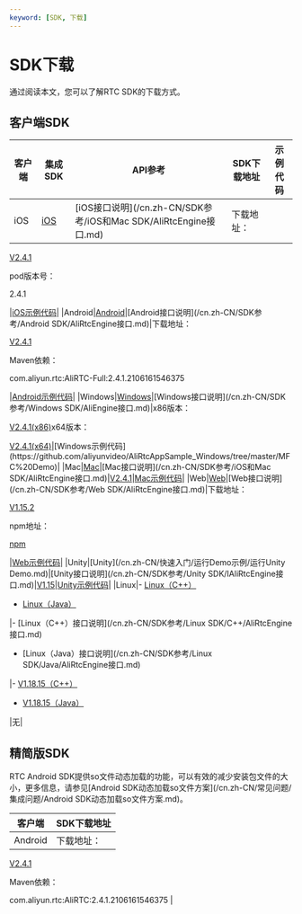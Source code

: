 ```yaml
---
keyword: [SDK, 下载]
---
```


# SDK下载

通过阅读本文，您可以了解RTC SDK的下载方式。

## 客户端SDK

|客户端|集成SDK|API参考|SDK下载地址|示例代码|
|---|-----|-----|-------|----|
|iOS|[iOS](/cn.zh-CN/快速入门/集成客户端SDK/iOS.md)|[iOS接口说明](/cn.zh-CN/SDK参考/iOS和Mac SDK/AliRtcEngine接口.md)|下载地址：

[V2.4.1](https://alivc-demo-cms.alicdn.com/versionProduct/sourceCode/rtc/2.4.1/AliRTCSdk_2.4.1(iOS).zip)

pod版本号：

2.4.1

|[iOS示例代码](https://github.com/aliyunvideo/AliRtcAppSample_iOS)|
|Android|[Android](/cn.zh-CN/快速入门/集成客户端SDK/Android.md)|[Android接口说明](/cn.zh-CN/SDK参考/Android SDK/AliRtcEngine接口.md)|下载地址：

[V2.4.1](https://alivc-demo-cms.alicdn.com/versionProduct/sourceCode/rtc/2.4.1/AliRTCSdk_2.4.1(Android).zip)

Maven依赖：

com.aliyun.rtc:AliRTC-Full:2.4.1.2106161546375

|[Android示例代码](https://github.com/aliyunvideo/AliRtcAppSample_Android)|
|Windows|[Windows](/cn.zh-CN/快速入门/集成客户端SDK/Windows.md)|[Windows接口说明](/cn.zh-CN/SDK参考/Windows SDK/AliEngine接口.md)|x86版本：

[V2.4.1\(x86\)](https://alivc-demo-cms.alicdn.com/versionProduct/sourceCode/rtc/2.4.1/AliRTCSdk_2.4.1(Windows_x86).zip)x64版本：

[V2.4.1\(x64\)](https://alivc-demo-cms.alicdn.com/versionProduct/sourceCode/rtc/2.4.1/AliRTCSdk_2.4.1(Windows_x64).zip)|[Windows示例代码](https://github.com/aliyunvideo/AliRtcAppSample_Windows/tree/master/MFC%20Demo)|
|Mac|[Mac](/cn.zh-CN/快速入门/集成客户端SDK/Mac.md)|[Mac接口说明](/cn.zh-CN/SDK参考/iOS和Mac SDK/AliRtcEngine接口.md)|[V2.4.1](https://alivc-demo-cms.alicdn.com/versionProduct/sourceCode/rtc/2.4.1/AliRTCSdk_2.4.1(Mac).zip)|[Mac示例代码](https://github.com/aliyunvideo/AliRtcAppSample_Mac)|
|Web|[Web](/cn.zh-CN/快速入门/集成客户端SDK/Web.md)|[Web接口说明](/cn.zh-CN/SDK参考/Web SDK/AliRtcEngine接口.md)|下载地址：

[V1.15.2](https://alivc-demo-cms.alicdn.com/versionProduct/sourceCode/rtc/web/aliyun-webrtc-sdk-1.15.2.zip)

npm地址：

[npm](https://www.npmjs.com/package/aliyun-webrtc-sdk)

|[Web示例代码](https://alivc-demo-cms.alicdn.com/versionProduct/sourceCode/rtc/web/AliRTC-WebSample.zip)|
|Unity|[Unity](/cn.zh-CN/快速入门/运行Demo示例/运行Unity Demo.md)|[Unity接口说明](/cn.zh-CN/SDK参考/Unity SDK/IAliRtcEngine接口.md)|[V1.15](http://docs-aliyun.cn-hangzhou.oss.aliyun-inc.com/assets/attach/137418/cn_zh/1589335526814/alirtc_unity_sdk_1.15.0_release.zip)|[Unity示例代码](https://github.com/aliyunvideo/AliRtcAppSample_Unity)|
|Linux|-   [Linux（C++）](/cn.zh-CN/快速入门/集成客户端SDK/Linux/C++.md)
-   [Linux（Java）](/cn.zh-CN/快速入门/集成客户端SDK/Linux/Java.md)

|-   [Linux（C++）接口说明](/cn.zh-CN/SDK参考/Linux SDK/C++/AliRtcEngine接口.md)
-   [Linux（Java）接口说明](/cn.zh-CN/SDK参考/Linux SDK/Java/AliRtcEngine接口.md)

|-   [V1.18.15（C++）](https://alivc-demo-cms.alicdn.com/versionProduct/sourceCode/rtc/linux/Release_1.18.15.2103302_cpp.zip)
-   [V1.18.15（Java）](https://alivc-demo-cms.alicdn.com/versionProduct/sourceCode/rtc/linux/Release_1.18.15.2103302_java.zip)

|无|

## 精简版SDK

RTC Android SDK提供so文件动态加载的功能，可以有效的减少安装包文件的大小，更多信息，请参见[Android SDK动态加载so文件方案](/cn.zh-CN/常见问题/集成问题/Android SDK动态加载so文件方案.md)。

|客户端|SDK下载地址|
|---|-------|
|Android|下载地址：

[V2.4.1](https://alivc-demo-cms.alicdn.com/versionProduct/sourceCode/rtc/2.4.1/AliRTCSdk_2.4.1(Android_arr_so).zip)

Maven依赖：

com.aliyun.rtc:AliRTC:2.4.1.2106161546375 |

